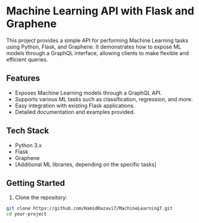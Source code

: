 # Machine Learning API with Flask and Graphene

This project provides a simple API for performing Machine Learning tasks using Python, Flask, and Graphene. It demonstrates how to expose ML models through a GraphQL interface, allowing clients to make flexible and efficient queries.

## Features

- Exposes Machine Learning models through a GraphQL API.
- Supports various ML tasks such as classification, regression, and more.
- Easy integration with existing Flask applications.
- Detailed documentation and examples provided.

## Tech Stack

- Python 3.x
- Flask
- Graphene
- [Additional ML libraries, depending on the specific tasks]

## Getting Started

1. Clone the repository:

```bash
git clone https://github.com/HamidRazavi7/MachineLearning7.git
cd your-project
